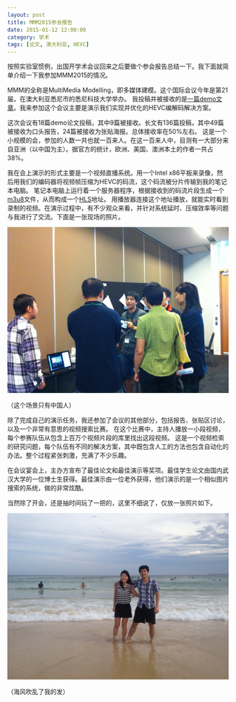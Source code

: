 ```yaml
---
layout: post
title: MMM2015参会报告
date: 2015-01-12 12:00:00
category: 学术
tags: [论文, 澳大利亚, HEVC]
---
```


按照实验室惯例，出国开学术会议回来之后要做个参会报告总结一下。我下面就简单介绍一下我参加MMM2015的情况。

<!--more-->

MMM的全称是MultiMedia Modelling，即多媒体建模。这个国际会议今年是第21届，在澳大利亚悉尼市的悉尼科技大学举办。
我投稿并被接收的是[一篇demo文章](http://blog.shengbin.me/posts/demo-paper-accepted/)。我来参加这个会议主要是演示我们实现并优化的HEVC编解码解决方案。

这次会议有18篇demo论文投稿，其中9篇被接收。长文有136篇投稿，其中49篇被接收为口头报告，24篇被接收为张贴海报。总体接收率在50%左右。
这是一个小规模的会，参加的人数一共也就一百来人。在这一百来人中，目测有一大部分来自亚洲（以中国为主）。据官方的统计，欧洲、美国、澳洲本土的作者一共占38%。

我在会上演示的形式主要是一个视频直播系统。用一个Intel x86平板来录像，然后用我们的编码器将视频帧压缩为HEVC的码流，这个码流被分片传输到我的笔记本电脑。
笔记本电脑上运行着一个服务器程序，根据接收到的码流片段生成一个[m3u8](http://en.wikipedia.org/wiki/M3U)文件，从而构成一个[HLS](http://en.wikipedia.org/wiki/HTTP_Live_Streaming)地址。
用播放器连接这个地址播放，就能实时看到录制的视频。在演示过程中，有不少观众来看，并针对系统延时、压缩效率等问题与我进行了交流。下面是一张现场的照片。

![](/images/2015-01-12-mmm2015-demo.jpg)

（这个场景只有中国人）

除了完成自己的演示任务，我还参加了会议的其他部分，包括报告、张贴区讨论，以及一个非常有意思的视频搜索比赛。
在这个比赛中，主持人播放一小段视频，每个参赛队伍从包含上百万个视频片段的库里找出这段视频。
这是一个视频检索的研究问题，每个队伍有不同的解决方案，其中既包含人工的方法也包含自动化的办法。整个过程紧张刺激，充满了不少乐趣。

在会议宴会上，主办方宣布了最佳论文和最佳演示等奖项。最佳学生论文由国内武汉大学的一位博士生获得。最佳演示由一位老外获得，他们演示的是一个相似图片搜索的系统，做的非常炫酷。

当然除了开会，还是抽时间玩了一把的，这里不细说了，仅放一张照片如下。

![](/images/2015-01-12-sydney-bondi-beach.jpg)

（海风吹乱了我的发）
